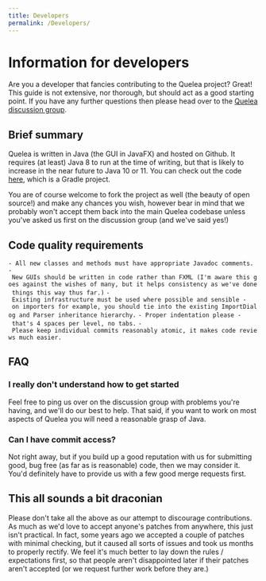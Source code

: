 ```yaml
---
title: Developers
permalink: /Developers/
---
```


# Information for developers

Are you a developer that fancies contributing to the Quelea project? Great! This guide is not extensive, nor thorough, but should act as a good starting point. If you have any further questions then please head over to the [Quelea discussion group](https://groups.google.com/forum/#!forum/quelea-discuss).

Brief summary
-------------

Quelea is written in Java (the GUI in JavaFX) and hosted on Github. It requires (at least) Java 8 to run at the time of writing, but that is likely to increase in the near future to Java 10 or 11. You can check out the code [here](https://github.com/quelea-projection/Quelea), which is a Gradle project.

You are of course welcome to fork the project as well (the beauty of open source!) and make any chances you wish, however bear in mind that we probably won't accept them back into the main Quelea codebase unless you've asked us first on the discussion group (and we've said yes!)

Code quality requirements
-------------------------

`- All new classes and methods must have appropriate Javadoc comments.`
`- New GUIs should be written in code rather than FXML (I'm aware this goes against the wishes of many, but it helps consistency as we've done things this way thus far.)`
`- Existing infrastructure must be used where possible and sensible - on importers for example, you should tie into the existing ImportDialog and Parser inheritance hierarchy.`
`- Proper indentation please - that's 4 spaces per level, no tabs.`
`- Please keep individual commits reasonably atomic, it makes code reviews much easier.`

FAQ
---

### I really don't understand how to get started

Feel free to ping us over on the discussion group with problems you're having, and we'll do our best to help. That said, if you want to work on most aspects of Quelea you will need a reasonable grasp of Java.

### Can I have commit access?

Not right away, but if you build up a good reputation with us for submitting good, bug free (as far as is reasonable) code, then we may consider it. You'd definitely have to provide us with a few good merge requests first.

This all sounds a bit draconian
-------------------------------

Please don't take all the above as our attempt to discourage contributions. As much as we'd love to accept anyone's patches from anywhere, this just isn't practical. In fact, some years ago we accepted a couple of patches with minimal checking, but it caused all sorts of issues and took us months to properly rectify. We feel it's much better to lay down the rules / expectations first, so that people aren't disappointed later if their patches aren't accepted (or we request further work before they are.)
